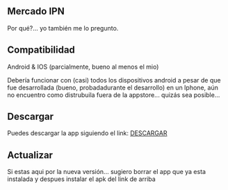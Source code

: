 ## Mercado IPN

Por qué?... yo también me lo pregunto.

## Compatibilidad

Android & IOS (parcialmente, bueno al menos el mio)

Debería funcionar con (casi) todos los dispositivos android
a pesar de que fue desarrollada (bueno, probadadurante el desarrollo) en un Iphone, aún no encuentro como distrubuila fuera de la appstore... quizás sea posible...

## Descargar

Puedes descargar la app siguiendo el link: [ DESCARGAR ](https://github.com/Exusai/MercadoIPN/blob/Proyecto/MercadoIPN(Beta2.1).apk?raw=true)

## Actualizar
Si estas aqui por la nueva versión... sugiero borrar el app que ya esta instalada y despues instalar el apk del link de arriba

